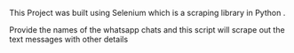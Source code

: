 This Project was built using Selenium which is a scraping library in Python . 

Provide the names of the whatsapp chats and this script will scrape out the text messages with other details 



